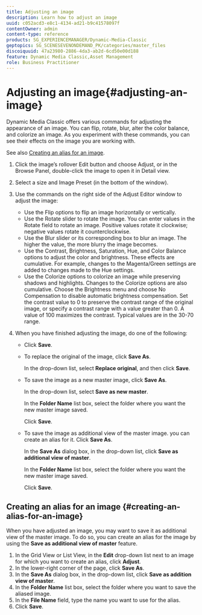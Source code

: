 ```yaml
---
title: Adjusting an image
description: Learn how to adjust an image
uuid: c052acd3-e8c1-4134-ad21-b9c41578097f
contentOwner: admin
content-type: reference
products: SG_EXPERIENCEMANAGER/Dynamic-Media-Classic
geptopics: SG_SCENESEVENONDEMAND_PK/categories/master_files
discoiquuid: 47a23980-2886-4da3-ab2d-6cd50e00d188
feature: Dynamic Media Classic,Asset Management
role: Business Practitioner
---
```


# Adjusting an image{#adjusting-an-image}

Dynamic Media Classic offers various commands for adjusting the appearance of an image. You can flip, rotate, blur, alter the color balance, and colorize an image. As you experiment with these commands, you can see their effects on the image you are working with.

See also [Creating an alias for an image](adjusting-image.md#creating_an_alias_for_an_image).

1. Click the image’s rollover Edit button and choose Adjust, or in the Browse Panel, double-click the image to open it in Detail view.
1. Select a size and Image Preset (in the bottom of the window). 
1. Use the commands on the right side of the Adjust Editor window to adjust the image:

    * Use the Flip options to flip an image horizontally or vertically. 
    * Use the Rotate slider to rotate the image. You can enter values in the Rotate field to rotate an image. Positive values rotate it clockwise; negative values rotate it counterclockwise.
    * Use the Blur slider or its corresponding box to blur an image. The higher the value, the more blurry the image becomes.
    * Use the Contrast, Brightness, Saturation, Hue, and Color Balance options to adjust the color and brightness. These effects are cumulative. For example, changes to the Magenta/Green settings are added to changes made to the Hue settings.
    * Use the Colorize options to colorize an image while preserving shadows and highlights. Changes to the Colorize options are also cumulative. Choose the Brightness menu and choose No Compensation to disable automatic brightness compensation. Set the contrast value to 0 to preserve the contrast range of the original image, or specify a contrast range with a value greater than 0. A value of 100 maximizes the contrast. Typical values are in the 30-70 range.

1. When you have finished adjusting the image, do one of the following:

    * Click **Save**.
    * To replace the original of the image, click **Save As**.

      In the drop-down list, select **Replace original**, and then click **Save**.
    
    * To save the image as a new master image, click **Save As**.

      In the drop-down list, select **Save as new master**.

      In the **Folder Name** list box, select the folder where you want the new master image saved.

      Click **Save**.
    
    * To save the image as additional view of the master image. you can create an alias for it. Click **Save As**.

      In the **Save As** dialog box, in the drop-down list, click **Save as additional view of master**.

      In the **Folder Name** list box, select the folder where you want the new master image saved.

      Click **Save**.

## Creating an alias for an image {#creating-an-alias-for-an-image}

When you have adjusted an image, you may want to save it as additional view of the master image. To do so, you can create an alias for the image by using the **Save as additional view of master** feature.

1. In the Grid View or List View, in the **Edit** drop-down list next to an image for which you want to create an alias, click **Adjust**.
1. In the lower-right corner of the page, click **Save As**.
1. In the **Save As** dialog box, in the drop-down list, click **Save as addition view of master**.
1. In the **Folder Name** list box, select the folder where you want to save the aliased image.
1. In the **File Name** field, type the name you want to use for the alias.
1. Click **Save**.

